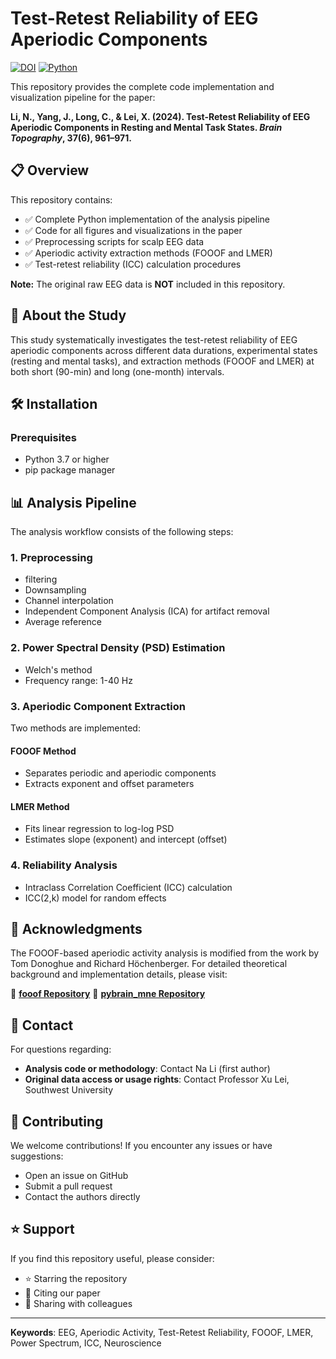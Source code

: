 # Test-Retest Reliability of EEG Aperiodic Components

[![DOI](https://img.shields.io/badge/DOI-10.1007%2Fs10548--024--01067--x-blue)](https://doi.org/10.1007/s10548-024-01067-x)
[![Python](https://img.shields.io/badge/python-3.7+-blue.svg)](https://www.python.org/downloads/)

This repository provides the complete code implementation and visualization pipeline for the paper:

**Li, N., Yang, J., Long, C., & Lei, X. (2024). Test-Retest Reliability of EEG Aperiodic Components in Resting and Mental Task States. *Brain Topography*, 37(6), 961–971.**

## 📋 Overview

This repository contains:
- ✅ Complete Python implementation of the analysis pipeline
- ✅ Code for all figures and visualizations in the paper
- ✅ Preprocessing scripts for scalp EEG data
- ✅ Aperiodic activity extraction methods (FOOOF and LMER)
- ✅ Test-retest reliability (ICC) calculation procedures

**Note:** The original raw EEG data is **NOT** included in this repository.

## 🔬 About the Study

This study systematically investigates the test-retest reliability of EEG aperiodic components across different data durations, experimental states (resting and mental tasks), and extraction methods (FOOOF and LMER) at both short (90-min) and long (one-month) intervals.

## 🛠️ Installation

### Prerequisites
- Python 3.7 or higher
- pip package manager

## 📊 Analysis Pipeline

The analysis workflow consists of the following steps:

### 1. Preprocessing
- filtering
- Downsampling
- Channel interpolation
- Independent Component Analysis (ICA) for artifact removal
- Average reference

### 2. Power Spectral Density (PSD) Estimation
- Welch's method
- Frequency range: 1-40 Hz

### 3. Aperiodic Component Extraction
Two methods are implemented:

#### FOOOF Method
- Separates periodic and aperiodic components
- Extracts exponent and offset parameters

#### LMER Method
- Fits linear regression to log-log PSD
- Estimates slope (exponent) and intercept (offset)

### 4. Reliability Analysis
- Intraclass Correlation Coefficient (ICC) calculation
- ICC(2,k) model for random effects


## 📖 Acknowledgments

The FOOOF-based aperiodic activity analysis is modified from the work by Tom Donoghue and Richard Höchenberger. For detailed theoretical background and implementation details, please visit:

🔗 **[fooof Repository](https://github.com/fooof-tools/fooof)**
🔗 **[pybrain_mne Repository](https://github.com/hoechenberger/pybrain_mne)**

## 📧 Contact

For questions regarding:
- **Analysis code or methodology**: Contact Na Li (first author)
- **Original data access or usage rights**: Contact Professor Xu Lei, Southwest University

## 🤝 Contributing

We welcome contributions! If you encounter any issues or have suggestions:
- Open an issue on GitHub
- Submit a pull request
- Contact the authors directly


## ⭐ Support

If you find this repository useful, please consider:
- ⭐ Starring the repository
- 📖 Citing our paper
- 🔄 Sharing with colleagues

---

**Keywords**: EEG, Aperiodic Activity, Test-Retest Reliability, FOOOF, LMER, Power Spectrum, ICC, Neuroscience
